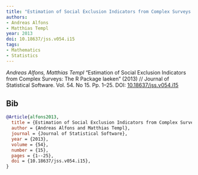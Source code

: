 ```yaml
---
title: "Estimation of Social Exclusion Indicators from Complex Surveys: The R Package laeken"
authors:
- Andreas Alfons
- Matthias Templ
year: 2013
doi: 10.18637/jss.v054.i15
tags:
- Mathematics
- Statistics
---
```


<i>Andreas Alfons, Matthias Templ</i> <span title="">“Estimation of Social Exclusion Indicators from Complex Surveys: The R Package laeken”</span> (2013) // Journal of Statistical Software. Vol.&nbsp;54. No&nbsp;15. Pp.&nbsp;1–25. DOI:&nbsp;<a href='https://doi.org/10.18637/jss.v054.i15'>10.18637/jss.v054.i15</a>

## Bib

```bib
@Article{alfons2013,
  title = {Estimation of Social Exclusion Indicators from Complex Surveys: The R Package laeken},
  author = {Andreas Alfons and Matthias Templ},
  journal = {Journal of Statistical Software},
  year = {2013},
  volume = {54},
  number = {15},
  pages = {1--25},
  doi = {10.18637/jss.v054.i15},
}
```
